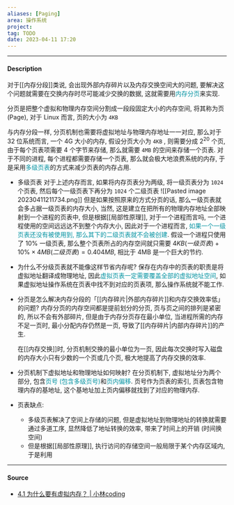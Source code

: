 ```yaml
---
aliases: [Paging]
area: 操作系统
project: 
tag: TODO
date: 2023-04-11 17:20
---
```

---
#### Description
对于[[内存分段]]类说, 会出现外部内存碎片以及内存交换空间大的问题, 要解决这个问题就需要在交换内存时尽可能减少交换的数据, 这就需要用<font color="#0593A2">内存分页</font>来实现.

分页是把整个虚拟和物理内存空间分割成一段段固定大小的内存空间, 将其称为页 (Page), 对于 Linux 而言, 页的大小为 `4KB`

与内存分段一样, 分页机制也需要将虚拟地址与物理内存地址一一对应, 那么对于 32 位系统而言, 一个 4G 大小的内存, 假设分页大小为 `4KB` , 则需要分成 $2^{20}$ 个页, 由于每个页表项需要 4 个字节来存储, 那么就需要 `4MB` 的空间来存储一个页表. 对于不同的进程, 每个进程都需要存储一个页表, 那么就会极大地浪费系统的内存, 于是采用<font color="#0593A2">多级页表</font>的方式来减少页表的内存占用.

- 多级页表
对于上述内存而言, 如果将内存页表分为两级, 将一级页表分为 `1024` 个页表, 然后每个一级页表下再分为 `1024` 个二级页表
![[Pasted image 20230411211734.png]]
但是如果按照原来的方式分页的话, 那么一级页表就会多占据一级页表的内存大小, 当然, 这是建立在把所有的物理内存地址全部映射到一个进程的页表中, 但是根据[[局部性原理]], 对于一个进程而言吗, 一个进程使用的空间远远达不到整个内存大小, 因此对于一个进程而言, <font color="#0593A2">如果一个一级页表还没有被使用到, 那么其下的二级页表就不会被创建</font>. 
假设一个进程只使用了 $10\%$ 一级页表, 那么整个页表所占的内存空间就只需要 $4KB (一级页表)+10\%\times 4MB (二级页表)=0.404MB$, 相比于 4MB 是一个巨大的节约.

- 为什么不分级页表就不能像这样节省内存呢?
    保存在内存中的页表的职责是将虚拟地址翻译成物理地址, 因此<font color="#0593A2">虚拟页表一定需要覆盖全部的虚拟地址空间</font>, 如果虚拟地址操作系统在页表中找不到对应的页表项, 那么操作系统就不能工作.
- 分页是怎么解决内存分段的「[[内存碎片|外部内存碎片]]和内存交换效率低」的问题?
    内存分页的内存空间都是提前划分的分页, 页与页之间的排列是紧密的, 所以不会有外部碎片, 但是由于内存分页存在最小单位, 当进程所需的内存不足一页时, 最小分配内存仍然是一页, 导致了[[内存碎片|内部内存碎片]]的产生. 
    
    在[[内存交换]]时, 分页机制交换的最小单位为一页, 因此每次交换时写入磁盘的内存大小只有少数的一个页或几个页, 极大地提高了内存交换的效率.
- 分页机制下虚拟地址和物理地址如何映射?
    在分页机制下, 虚拟地址分为两个部分, 包含<font color="#0593A2">页号 (包含多级页号)</font>和<font color="#0593A2">页内偏移</font>. 页号作为页表的索引, 页表包含物理内存的基地址, 这个基地址加上页内偏移就找到了对应的物理内存. 

- 页表缺点: 
    - 多级页表解决了空间上存储的问题, 但是虚拟地址到物理地址的转换就需要通过多道工序, 显然降低了地址转换的效率, 带来了时间上的开销 (时间换空间)
    - 但是根据[[局部性原理]], 执行访问的存储空间一般局限于某个内存区域内, 于是利用
---
#### Source
- [4.1 为什么要有虚拟内存？ | 小林coding](https://xiaolincoding.com/os/3_memory/vmem.html#%E5%A4%9A%E7%BA%A7%E9%A1%B5%E8%A1%A8)